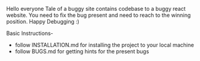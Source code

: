 Hello everyone
Tale of a buggy site contains codebase to a buggy react website. 
You need to fix the bug present and need to reach to the winning position.
Happy Debugging :)

Basic Instructions-
- follow INSTALLATION.md for installing the project to your local machine
- follow BUGS.md for getting hints for the present bugs
